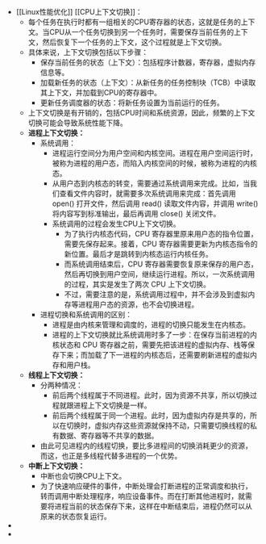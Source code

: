 - [[Linux性能优化]] [[CPU上下文切换]]：
	- 每个任务在执行时都有一组相关的CPU寄存器的状态，这就是任务的上下文。当CPU从一个任务切换到另一个任务时，需要保存当前任务的上下文，然后恢复下一个任务的上下文，这个过程就是上下文切换。
	- 具体来说，上下文切换包括以下步骤：
		- 保存当前任务的状态（上下文）：包括程序计数器，寄存器，虚拟内存信息等。
		- 加载新任务的状态（上下文）：从新任务的任务控制块（TCB）中读取其上下文，并加载到CPU的寄存器中。
		- 更新任务调度器的状态：将新任务设置为当前运行的任务。
	- 上下文切换是有开销的，包括CPU时间和系统资源，因此，频繁的上下文切换可能会导致系统性能下降。
	- **进程上下文切换：**
		- 系统调用：
			- 进程运行空间分为用户空间和内核空间。进程在用户空间运行时，被称为进程的用户态，而陷入内核空间的时候，被称为进程的内核态。
			- 从用户态到内核态的转变，需要通过系统调用来完成。比如，当我们查看文件内容时，就需要多次系统调用来完成：首先调用 open() 打开文件，然后调用 read() 读取文件内容，并调用 write() 将内容写到标准输出，最后再调用 close() 关闭文件。
			- 系统调用的过程会发生CPU上下文切换。
				- 为了执行内核态代码，CPU 寄存器里原来用户态的指令位置，需要先保存起来。接着，CPU 寄存器需要更新为内核态指令的新位置。最后才是跳转到内核态运行内核任务。
				- 而系统调用结束后，CPU 寄存器需要恢复原来保存的用户态，然后再切换到用户空间，继续运行进程。所以，一次系统调用的过程，其实是发生了两次 CPU 上下文切换。
				- 不过，需要注意的是，系统调用过程中，并不会涉及到虚拟内存等进程用户态的资源，也不会切换进程。
		- 进程切换和系统调用的区别：
			- 进程是由内核来管理和调度的，进程的切换只能发生在内核态。
			- 进程的上下文切换就比系统调用时多了一步：在保存当前进程的内核状态和 CPU 寄存器之前，需要先把该进程的虚拟内存、栈等保存下来；而加载了下一进程的内核态后，还需要刷新进程的虚拟内存和用户栈。
	- **线程上下文切换：**
		- 分两种情况：
			- 前后两个线程属于不同进程。此时，因为资源不共享，所以切换过程就跟进程上下文切换是一样。
			- 前后两个线程属于同一个进程。此时，因为虚拟内存是共享的，所以在切换时，虚拟内存这些资源就保持不动，只需要切换线程的私有数据、寄存器等不共享的数据。
		- 由此可见进程内的线程切换，要比多进程间的切换消耗更少的资源，而这，也正是多线程代替多进程的一个优势。
	- **中断上下文切换：**
		- 中断也会切换CPU上下文。
		- 为了快速响应硬件的事件，中断处理会打断进程的正常调度和执行，转而调用中断处理程序，响应设备事件。而在打断其他进程时，就需要将进程当前的状态保存下来，这样在中断结束后，进程仍然可以从原来的状态恢复运行。
-
-